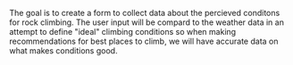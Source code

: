 The goal is to create a form to collect data about the percieved conditons for rock climbing. The user input will be compard to the weather data in an attempt to define "ideal" climbing conditions so when making recommendations for best places to climb, we will have accurate data on what makes conditions good.
